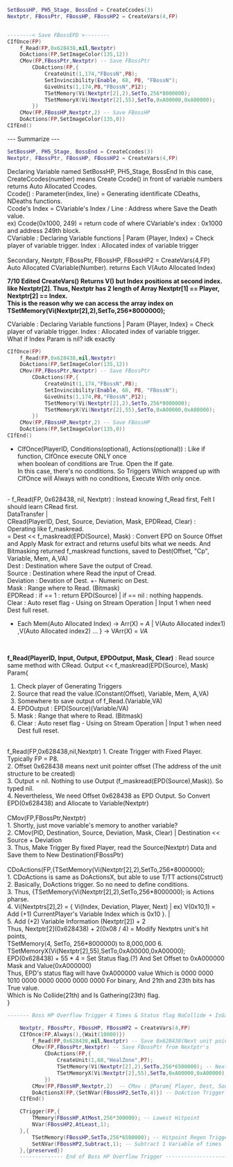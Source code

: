 ```lua
SetBossHP, PH5_Stage, BossEnd = CreateCcodes(3)
Nextptr, FBossPtr, FBossHP, FBossHP2 = CreateVars(4,FP)


--------< Save FBossEPD >--------
CIfOnce(FP)
	f_Read(FP,0x628438,nil,Nextptr)
	DoActions(FP,SetImageColor(135,12))
	CMov(FP,FBossPtr,Nextptr) -- Save FBossPtr
		CDoActions(FP,{
			CreateUnit(1,174,"FBossN",P8);
			SetInvincibility(Enable, 68, P8, "FBossN");
			GiveUnits(1,174,P8,"FBossN",P12);
			TSetMemory(Vi(Nextptr[2],2),SetTo,256*8000000);
			TSetMemoryX(Vi(Nextptr[2],55),SetTo,0xA00000,0xA00000);
		})
	CMov(FP,FBossHP,Nextptr,2) -- Save FBossHP
	DoActions(FP,SetImageColor(135,0))
CIfEnd()
```
--- Summarize ---
```lua
SetBossHP, PH5_Stage, BossEnd = CreateCcodes(3)
Nextptr, FBossPtr, FBossHP, FBossHP2 = CreateVars(4,FP)
```
Declaring Variable named SetBossHP, PH5_Stage, BossEnd
In this case, 
CreateCcodes(number) means Create Ccode() in front of variable numbers returns Auto Allocated Ccodes.<br>
Ccode() : Parameter{index, line} =  Generating identificate CDeaths, NDeaths functions. <br>
Ccode's Index = CVariable's Index / Line : Address where Save the Death value.<br>
ex) Ccode(0x1000, 249) = return code of where CVariable's index : 0x1000 and address 249th block.<br>
CVariable : Declaring Variable functions | Param {Player, Index} = Check player of variable trigger. Index : Allocated index of variable trigger<br>
<br>
Secondary, Nextptr, FBossPtr, FBossHP, FBossHP2 = CreateVars(4,FP)<br>
Auto Allocated CVariable(Number). returns Each V(Auto Allocated Index)<br>

**7/10 Edited CreateVars() Returns V() but Index positions at second index. like Nextptr[2]. Thus, Nextptr has 2 length of Array Nextptr[1] == Player, Nextptr[2] == Index. <br> This is the reason why we can access the array index on TSetMemory(Vi(Nextptr[2],2),SetTo,256*8000000);** 

CVariable : Declaring Variable functions | Param {Player, Index} = Check player of variable trigger. Index : Allocated index of variable trigger.<br>
What if Index Param is nil? idk exactly<br>
```lua
CIfOnce(FP)
	f_Read(FP,0x628438,nil,Nextptr)
	DoActions(FP,SetImageColor(135,12))
	CMov(FP,FBossPtr,Nextptr) -- Save FBossPtr
		CDoActions(FP,{
			CreateUnit(1,174,"FBossN",P8);
			SetInvincibility(Enable, 68, P8, "FBossN");
			GiveUnits(1,174,P8,"FBossN",P12);
			TSetMemory(Vi(Nextptr[2],2),SetTo,256*8000000);
			TSetMemoryX(Vi(Nextptr[2],55),SetTo,0xA00000,0xA00000);
		})
	CMov(FP,FBossHP,Nextptr,2) -- Save FBossHP
	DoActions(FP,SetImageColor(135,0))
CIfEnd()
```
- CIfOnce(PlayerID, Conditions(optional), Actions(optional)) : Like if function, CIfOnce execute ONLY once <br>
when boolean of conditions are True. Open the If gate.<br>
In this case, there's no conditions. So Triggers Which wrapped up with CIfOnce will Always with no conditions, Execute With only once.<br>
<br>
- f_Read(FP, 0x628438, nil, Nextptr) : Instead knowing f_Read first, Felt I should learn CRead first.<br>
DataTransfer | <br>
CRead(PlayerID, Dest, Source, Deviation, Mask, EPDRead, Clear) : Operating like f_maskread.<br>
= Dest << f_maskread(EPD(Source), Mask) : Convert EPD on Source Offset and Apply Mask for extract and returns useful bits what we needs. And Bitmasking returned f_maskread functions, saved to Dest(Offset, "Cp", Variable, Mem, A,VA)<br>
Dest : Destination where Save the output of Cread.<br>
Source : Destination where Read the input of Cread.<br>
Deviation : Devation of Dest. +- Numeric on Dest.<br>
Mask : Range where to Read. (Bitmask)<br>
EPDRead : if == 1 : return EPD(Source) | if == nil : nothing happends.<br>
Clear : Auto reset flag - Using on Stream Operation | Input 1 when need Dest full reset.<br>

- Each Mem(Auto Allocated Index) -> Arr(X) = *A* | 
V(Auto Allocated index1) ,V(Auto Allocated index2) ... } -> VArr(X) = *VA*
<br>

**f_Read(PlayerID, Input, Output, EPDOutput, Mask, Clear)**  : Read source same method with CRead.
Output << f_maskread(EPD(Source), Mask)<br>
Param{<br>
1. Check player of Generating Triggers<br>
2. Source that read the value.(Constant(Offset), Variable, Mem, A,VA)<br>
3. Somewhere to save output of f_Read.(Variable,VA)<br>
4. EPDOutput : EPD(Source)(Variable/VA)<br>
5. Mask : Range that where to Read. (Bitmask)<br>
6. Clear : Auto reset flag - Using on Stream Operation | Input 1 when need Dest full reset.<br>
<br>
f_Read(FP,0x628438,nil,Nextptr)
1. Create Trigger with Fixed Player. Typically FP = P8. <br>
2. Offset 0x628438 means next unit pointer offset (The address of the unit structure to be created) <br>
3. Output = nil. Nothing to use Output (f_maskread(EPD(Source),Mask)). So typed nil. <br>
4. Nevertheless, We need Offset 0x628438 as EPD Output. So Convert EPD(0x628438) and Allocate to Variable(Nextptr) <br>
<br>
CMov(FP,FBossPtr,Nextptr)<br>
1. Shortly, just move variable's memory to another variable? <br>
2. CMov(PID, Destination, Source, Deviation, Mask, Clear) | Destination << Source  + Deviation <br>
3. Thus, Make Trigger By fixed Player, read the Source(Nextptr) Data and Save them to New Destination(FBossPtr) <br>
<br>
CDoActions(FP,{TSetMemory(Vi(Nextptr[2],2),SetTo,256*8000000);<br>
1. CDoActions is same as DoActionsX, but able to use T/TT actions(Cstruct)<br>
2. Basically, DoActions trigger. So no need to define conditions.<br>
3. Thus, {TSetMemory(Vi(Nextptr[2],2),SetTo,256*8000000); is Actions pharse.<br>
4. Vi(Nextptrs[2],2) = { Vi(Index, Deviation, Player, Next) | ex) V(0x10,1) = Add (+1) CurrentPlayer's Variable Index which is 0x10 }. | <br>
5. Add (+2) Variable Information (Nextptr[2]) + 2 <br> Thus, Nextptr[2](0x628438) + 2(0x08 / 4) = Modify Nextptrs unit's hit points, <br> TSetMemory(4, SetTo, 256*8000000) to 8,000,000
6. TSetMemoryX(Vi(Nextptr[2],55),SetTo,0xA00000,0xA00000);<br>
EPD(0x628438) + 55 * 4 = Set Status flag.(?) And Set Offset to 0xA000000 Mask and Value(0xA000000)<br>
Thus, EPD's status flag will have 0xA000000 value Which is 0000 0000 1010 0000 0000 0000 0000 0000 For binary, And 21th and 23th bits has True value. <br> Which is No Collide(21th) and Is Gathering(23th) flag.<br>
}

```lua
------- Boss HP Overflow Trigger 4 Times & Status flag NoCollide + IsGathering ------- 

    Nextptr, FBossPtr, FBossHP, FBossHP2 = CreateVars(4,FP)
    CIfOnce(FP,Always(),{Wait(10000)})
        f_Read(FP,0x628438,nil,Nextptr) -- Save 0x628438(Next unit pointer) Offset, Convert into EPD and save into Variable
        CMov(FP,FBossPtr,Nextptr) -- Save FBossPtr from Nextptr's 
            CDoActions(FP,{
                CreateUnit(1,68,"HealZone",P7);
                TSetMemory(Vi(Nextptr[2],2),SetTo,256*6500000); -- Next unit pointer offset's HP set
                TSetMemoryX(Vi(Nextptr[2],55),SetTo,0xA00000,0xA00000); -- Next unit pointer offset's status flag set
            })
        CMov(FP,FBossHP,Nextptr,2)  -- CMov : @Param{ Player, Dest, Source, Deviation, Mask, Clear } in this case, We allocate Nextptr + 2 (EPD(0x628438) + (0x008 / 4)).  
        DoActionsX(FP,{SetNVar(FBossHP2,SetTo,4)}) -- DoAction Trigger for setting number of HP regen times.
    CIfEnd()

    CTrigger(FP,{
        TMemory(FBossHP,AtMost,256*300000); -- Lowest Hitpoint
        NVar(FBossHP2,AtLeast,1);
    },{
        TSetMemory(FBossHP,SetTo,256*6500000); -- Hitpoint Regen Trigger Activate
        SetNVar(FBossHP2,Subtract,1); -- Subtract 1 Variable of times
    },{preserved})
    -------------- End of Boss HP Overflow Trigger ----------------------
```
